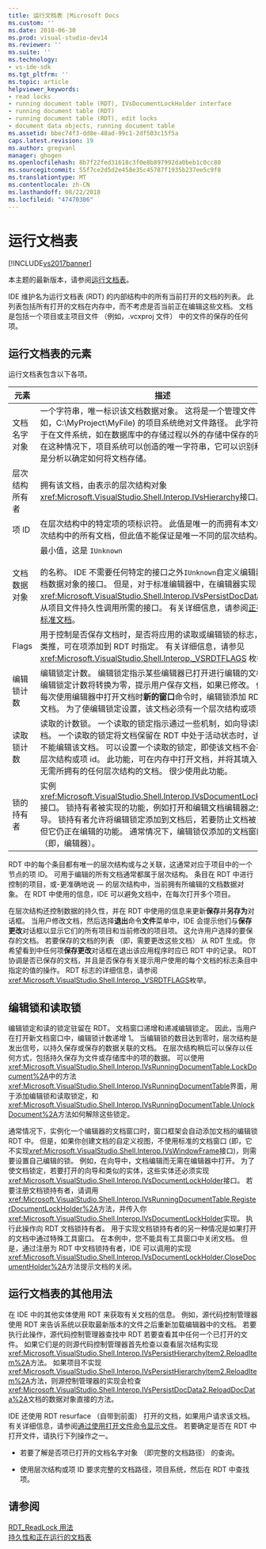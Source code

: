 ```yaml
---
title: 运行文档表 |Microsoft Docs
ms.custom: ''
ms.date: 2018-06-30
ms.prod: visual-studio-dev14
ms.reviewer: ''
ms.suite: ''
ms.technology:
- vs-ide-sdk
ms.tgt_pltfrm: ''
ms.topic: article
helpviewer_keywords:
- read locks
- running document table (RDT), IVsDocumentLockHolder interface
- running document table (RDT)
- running document table (RDT), edit locks
- document data objects, running document table
ms.assetid: bbec74f3-dd8e-48ad-99c1-2df503c15f5a
caps.latest.revision: 19
ms.author: gregvanl
manager: ghogen
ms.openlocfilehash: 8b7f22fed31618c3f0e8b897992da0beb1c0cc80
ms.sourcegitcommit: 55f7ce2d5d2e458e35c45787f1935b237ee5c9f8
ms.translationtype: MT
ms.contentlocale: zh-CN
ms.lasthandoff: 08/22/2018
ms.locfileid: "47470306"
---
```

# <a name="running-document-table"></a>运行文档表
[!INCLUDE[vs2017banner](../../includes/vs2017banner.md)]

本主题的最新版本，请参阅[运行文档表](https://docs.microsoft.com/visualstudio/extensibility/internals/running-document-table)。  
  
IDE 维护名为运行文档表 (RDT) 的内部结构中的所有当前打开的文档的列表。 此列表包括所有打开的文档在内存中，而不考虑是否当前正在编辑这些文档。 文档是包括一个项目或主项目文件 （例如，.vcxproj 文件） 中的文件的保存的任何项。  
  
## <a name="elements-of-the-running-document-table"></a>运行文档表的元素  
 运行文档表包含以下各项。  
  
|元素|描述|  
|-------------|-----------------|  
|文档名字对象|一个字符串，唯一标识该文档数据对象。 这将是一个管理文件 (例如，C:\MyProject\MyFile) 的项目系统绝对文件路径。 此字符串还用于在文件系统，如在数据库中的存储过程以外的存储中保存的项目。 在这种情况下，项目系统可以创造的唯一字符串，它可以识别和可能是分析以确定如何将文档存储。|  
|层次结构所有者|拥有该文档，由表示的层次结构对象<xref:Microsoft.VisualStudio.Shell.Interop.IVsHierarchy>接口。|  
|项 ID|在层次结构中的特定项的项标识符。 此值是唯一的而拥有本文档的层次结构中的所有文档，但此值不能保证是唯一不同的层次结构。|  
|文档数据对象|最小值，这是 `IUnknown`<br /><br /> 的名称。 IDE 不需要任何特定的接口之外`IUnknown`自定义编辑器的文档数据对象的接口。 但是，对于标准编辑器中，在编辑器实现<xref:Microsoft.VisualStudio.Shell.Interop.IVsPersistDocData2>处理从项目文件持久性调用所需的接口。 有关详细信息，请参阅[正在保存标准文档](../../extensibility/internals/saving-a-standard-document.md)。|  
|Flags|用于控制是否保存文档时，是否将应用的读取或编辑锁的标志，依此类推，可在项添加到 RDT 时指定。 有关详细信息，请参见 <xref:Microsoft.VisualStudio.Shell.Interop._VSRDTFLAGS> 枚举。|  
|编辑锁计数|编辑锁定计数。 编辑锁定指示某些编辑器已打开进行编辑的文档。 当编辑锁定计数将转换为零，提示用户保存文档，如果已修改。 例如，每次使用编辑器中打开文档时**新的窗口**命令时，编辑锁添加 RDT 中该文档。 为了使编辑锁定设置，该文档必须有一个层次结构或项 id。|  
|读取锁计数|读取的计数锁。 一个读取的锁定指示通过一些机制，如向导读取文档。 一个读取的锁定将文档保留在 RDT 中处于活动状态时，该值指示不能编辑该文档。 可以设置一个读取的锁定，即使该文档不会有一个层次结构或项 id。 此功能，可在内存中打开文档，并将其填入 RDT 而无需所拥有的任何层次结构的文档。 很少使用此功能。|  
|锁的持有者|实例<xref:Microsoft.VisualStudio.Shell.Interop.IVsDocumentLockHolder>接口。 锁持有者被实现的功能，例如打开和编辑文档编辑器之外的向导。 锁持有者允许将编辑锁定添加到文档后，若要防止文档被关闭，但它仍正在编辑的功能。 通常情况下，编辑锁仅添加的文档窗口 （即，编辑器）。|  
  
 RDT 中的每个条目都有唯一的层次结构或与之关联，这通常对应于项目中的一个节点的项 ID。 可用于编辑的所有文档通常都属于层次结构。 条目在 RDT 中进行控制的项目，或-更准确地说 — 的层次结构中，当前拥有所编辑的文档数据对象。 在 RDT 中使用的信息，IDE 可以避免文档中，在每次打开多个项目。  
  
 在层次结构还控制数据的持久性，并在 RDT 中使用的信息来更新**保存**并**另存为**对话框。 当用户修改文档，然后选择**退出**命令**文件**菜单中，IDE 会提示他们与**保存更改**对话框以显示它们的所有项目和当前修改的项目项。 这允许用户选择的要保存的文档。 若要保存的文档的列表 （即，需要更改这些文档） 从 RDT 生成。 你希望看到中任何项**保存更改**对话框在退出该应用程序时应已 RDT 中的记录。 RDT 协调是否已保存的文档，并且是否保存有关提示用户使用的每个文档的标志条目中指定的值的操作。 RDT 标志的详细信息，请参阅<xref:Microsoft.VisualStudio.Shell.Interop._VSRDTFLAGS>枚举。  
  
## <a name="edit-locks-and-read-locks"></a>编辑锁和读取锁  
 编辑锁定和读的锁定驻留在 RDT。 文档窗口递增和递减编辑锁定。 因此，当用户在打开新文档窗口中，编辑锁计数递增 1。 当编辑锁的数目达到零时，层次结构是发出信号，以持久保存或保存的数据关联的文档。 在层次结构稍后可以保存以任何方式，包括持久保存为文件或存储库中的项的数据。 可以使用<xref:Microsoft.VisualStudio.Shell.Interop.IVsRunningDocumentTable.LockDocument%2A>中的方法<xref:Microsoft.VisualStudio.Shell.Interop.IVsRunningDocumentTable>界面，用于添加编辑锁和读取锁定，和<xref:Microsoft.VisualStudio.Shell.Interop.IVsRunningDocumentTable.UnlockDocument%2A>方法如何解除这些锁定。  
  
 通常情况下，实例化一个编辑器的文档窗口时，窗口框架会自动添加文档的编辑锁 RDT 中。 但是，如果你创建文档的自定义视图，不使用标准的文档窗口 (即，它不实现<xref:Microsoft.VisualStudio.Shell.Interop.IVsWindowFrame>接口)，则需要设置自己编辑的锁。 例如，在向导中，文档编辑而无需在编辑器中打开。 为了使文档锁定，若要打开的向导和类似的实体，这些实体还必须实现<xref:Microsoft.VisualStudio.Shell.Interop.IVsDocumentLockHolder>接口。 若要注册文档锁持有者，请调用<xref:Microsoft.VisualStudio.Shell.Interop.IVsRunningDocumentTable.RegisterDocumentLockHolder%2A>方法，并传入你<xref:Microsoft.VisualStudio.Shell.Interop.IVsDocumentLockHolder>实现。 执行此操作向 RDT 文档锁持有者。 用于实现文档锁持有者的另一种情况是如果打开的文档中通过特殊工具窗口。 在本例中，您不能具有工具窗口中关闭文档。 但是，通过注册为 RDT 中文档锁持有者，IDE 可以调用的实现<xref:Microsoft.VisualStudio.Shell.Interop.IVsDocumentLockHolder.CloseDocumentHolder%2A>方法提示文档的关闭。  
  
## <a name="other-uses-of-the-running-document-table"></a>运行文档表的其他用法  
 在 IDE 中的其他实体使用 RDT 来获取有关文档的信息。 例如，源代码控制管理器使用 RDT 来告诉系统以获取最新版本的文件之后重新加载编辑器中的文档。 若要执行此操作，源代码控制管理器查找中 RDT 若要查看其中任何一个已打开的文件。 如果它们是的则源代码控制管理器首先检查以查看层次结构实现<xref:Microsoft.VisualStudio.Shell.Interop.IVsPersistHierarchyItem2.ReloadItem%2A>方法。 如果项目不实现<xref:Microsoft.VisualStudio.Shell.Interop.IVsPersistHierarchyItem2.ReloadItem%2A>方法，则源控制管理器的实现会检查<xref:Microsoft.VisualStudio.Shell.Interop.IVsPersistDocData2.ReloadDocData%2A>文档的数据对象直接的方法。  
  
 IDE 还使用 RDT resurface （自带到前面） 打开的文档，如果用户请求该文档。 有关详细信息，请参阅[通过使用打开文件命令显示文件](../../extensibility/internals/displaying-files-by-using-the-open-file-command.md)。 若要确定是否在 RDT 中打开文件，请执行下列操作之一。  
  
-   若要了解是否项已打开的文档名字对象 （即完整的文档路径） 的查询。  
  
-   使用层次结构或项 ID 要求完整的文档路径，项目系统，然后在 RDT 中查找项。  
  
## <a name="see-also"></a>请参阅  
 [RDT_ReadLock 用法](../../extensibility/internals/rdt-readlock-usage.md)   
 [持久性和正在运行的文档表](../../extensibility/internals/persistence-and-the-running-document-table.md)


